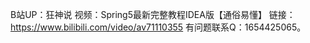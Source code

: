 B站UP：狂神说
视频：Spring5最新完整教程IDEA版【通俗易懂】
链接：https://www.bilibili.com/video/av71110355
有问题联系Q：1654425065。